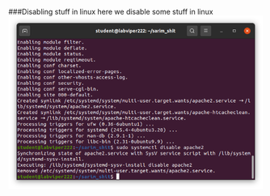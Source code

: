 ###Disabling stuff in linux
here we disable some stuff in linux
![first image on github formats](https://github.com/Mercurycode2002/OS_lab-_semester_4/blob/main/Lab_11/Images/disable_apache.png)
